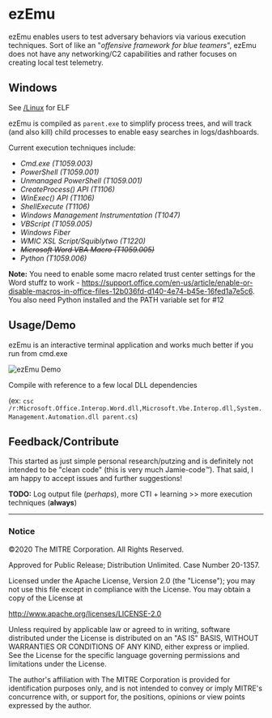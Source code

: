 # ezEmu

ezEmu enables users to test adversary behaviors via various execution techniques. Sort of like an "*offensive framework for blue teamers*", ezEmu does not have any networking/C2 capabilities and rather focuses on creating local test telemetry.

## Windows

See [/Linux](Linux/README.md) for ELF

ezEmu is compiled as `parent.exe` to simplify process trees, and will track (and also kill) child processes to enable easy searches in logs/dashboards.

Current execution techniques include:

- *Cmd.exe (T1059.003)*
- *PowerShell (T1059.001)*
- *Unmanaged PowerShell (T1059.001)*
- *CreateProcess() API (T1106)*
- *WinExec() API (T1106)*
- *ShellExecute (T1106)*
- *Windows Management Instrumentation (T1047)*
- *VBScript (T1059.005)*
- *Windows Fiber*
- *WMIC XSL Script/Squiblytwo (T1220)*
- ~~*Microsoft Word VBA Macro (T1059.005)*~~
- *Python (T1059.006)*

**Note:** You need to enable some macro related trust center settings for the Word stuffz to work - https://support.office.com/en-us/article/enable-or-disable-macros-in-office-files-12b036fd-d140-4e74-b45e-16fed1a7e5c6. You also need Python installed and the PATH variable set for #12

## Usage/Demo

ezEmu is an interactive terminal application and works much better if you run from cmd.exe

![ezEmu Demo](ezEmu.gif)

Compile with reference to a few local DLL dependencies

(ex: `csc /r:Microsoft.Office.Interop.Word.dll,Microsoft.Vbe.Interop.dll,System.Management.Automation.dll parent.cs`)

## Feedback/Contribute

This started as just simple personal research/putzing and is definitely not intended to be "clean code" (this is very much Jamie-code™️). That said, I am happy to accept issues and further suggestions!

**TODO:** Log output file (*perhaps*), more CTI + learning >> more execution techniques (**always**)

____


### Notice 

©2020 The MITRE Corporation. All Rights Reserved.

Approved for Public Release; Distribution Unlimited. Case Number 20-1357.

Licensed under the Apache License, Version 2.0 (the "License");
you may not use this file except in compliance with the License.
You may obtain a copy of the License at

   http://www.apache.org/licenses/LICENSE-2.0

Unless required by applicable law or agreed to in writing, software
distributed under the License is distributed on an "AS IS" BASIS,
WITHOUT WARRANTIES OR CONDITIONS OF ANY KIND, either express or implied.
See the License for the specific language governing permissions and
limitations under the License.

The author's affiliation with The MITRE Corporation is provided for identification purposes only, and is not intended to convey or imply MITRE's concurrence with, or support for, the positions, opinions or view points expressed by the author.
